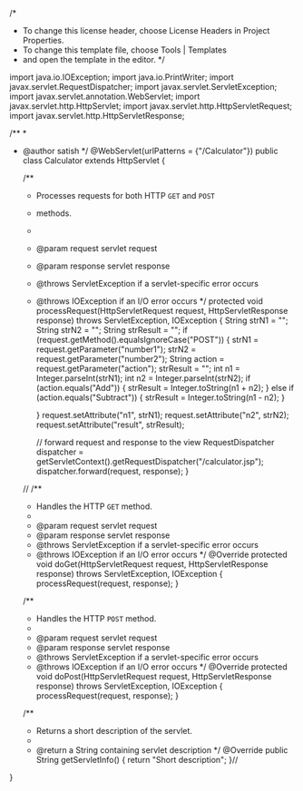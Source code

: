 /*
 * To change this license header, choose License Headers in Project Properties.
 * To change this template file, choose Tools | Templates
 * and open the template in the editor.
 */

import java.io.IOException;
import java.io.PrintWriter;
import javax.servlet.RequestDispatcher;
import javax.servlet.ServletException;
import javax.servlet.annotation.WebServlet;
import javax.servlet.http.HttpServlet;
import javax.servlet.http.HttpServletRequest;
import javax.servlet.http.HttpServletResponse;

/**
 *
 * @author satish
 */
@WebServlet(urlPatterns = {"/Calculator"})
public class Calculator extends HttpServlet {

    /**
     * Processes requests for both HTTP <code>GET</code> and <code>POST</code>
     * methods.
     *
     * @param request servlet request
     * @param response servlet response
     * @throws ServletException if a servlet-specific error occurs
     * @throws IOException if an I/O error occurs
     */
    protected void processRequest(HttpServletRequest request, HttpServletResponse response)
            throws ServletException, IOException {
       String strN1 = "";
        String strN2 = "";
        String strResult = "";
        if (request.getMethod().equalsIgnoreCase("POST")) {
            strN1 = request.getParameter("number1");
            strN2 = request.getParameter("number2");
            String action = request.getParameter("action");
            strResult = "";
            int n1 = Integer.parseInt(strN1);
            int n2 = Integer.parseInt(strN2);
            if (action.equals("Add")) {
                strResult = Integer.toString(n1 + n2);
            } else if (action.equals("Subtract")) {
                strResult = Integer.toString(n1 - n2);
            }
            
        }
        request.setAttribute("n1", strN1);
        request.setAttribute("n2", strN2);
        request.setAttribute("result", strResult);
        
        // forward request and response to the view
        RequestDispatcher dispatcher
                = getServletContext().getRequestDispatcher("/calculator.jsp");
        dispatcher.forward(request, response);
    }

    // <editor-fold defaultstate="collapsed" desc="HttpServlet methods. Click on the + sign on the left to edit the code.">
    /**
     * Handles the HTTP <code>GET</code> method.
     *
     * @param request servlet request
     * @param response servlet response
     * @throws ServletException if a servlet-specific error occurs
     * @throws IOException if an I/O error occurs
     */
    @Override
    protected void doGet(HttpServletRequest request, HttpServletResponse response)
            throws ServletException, IOException {
        processRequest(request, response);
    }

    /**
     * Handles the HTTP <code>POST</code> method.
     *
     * @param request servlet request
     * @param response servlet response
     * @throws ServletException if a servlet-specific error occurs
     * @throws IOException if an I/O error occurs
     */
    @Override
    protected void doPost(HttpServletRequest request, HttpServletResponse response)
            throws ServletException, IOException {
        processRequest(request, response);
    }

    /**
     * Returns a short description of the servlet.
     *
     * @return a String containing servlet description
     */
    @Override
    public String getServletInfo() {
        return "Short description";
    }// </editor-fold>

}
